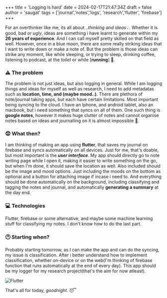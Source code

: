 +++
title = 'Logging is hard'
date = 2024-02-17T21:47:34Z
draft = false
author = 'saugat'
tags = ['journal','notes','logs', 'research','flutter', 'firebase']
+++

For an overthinker like me, its all about .._thinking and ideas_:bulb:. Whether it is good, bad or _ugly_, ideas are something i have learnt to generate within my __26 years of experience__. And I can call myself pretty skilled on that field as well. However, once in a blue moon, there are some really striking ideas that I want to write down or make a note of. But the problem is those ideas can strike any moment, like while sleeping, or trying to sleep, drinking coffee, listening to podcast, at the _toilet_ or while [__running__] :running:. 

### :warning: The problem
The problem is not just ideas, but also logging in general. While I am logging things and ideas for myself as well as research, I need to add metadatas such as __location, time, and (maybe mood..)__. There are plethora of note/journal taking apps, but each have certain limitations. Most important being syncing to the cloud. I have an Iphone, and android tablet, also an macbook, but i need something that syncs on all of them. One such thing is __google notes__, however it makes huge clutter of notes and cannot organise notes based on ideas and journalling on it is almost impossible :shrug:. 

### :worried: What then?
I am thinking of making an app using __flutter__, that saves my journal on firebase and syncs automatically on all devices. Just for me, that's doable, but most important is the ___user interface___. My app should directly go to note writing page while I open it, making it easier to write something on the go, but when I'm done, it should save the location as well. Also included should be the image and mood options. Just including the moods on the bottom as optional and a button for attaching image if incase i need to. And everything should be done automatically on the background, including classifying and tagging the notes and journal, and automatically __generating a summary__ at the day end. 

### :computer: Technologies
Flutter, firebase or some alternative, and maybe some machine learning stuff for classifying my notes. I don't know how to do the last part. 

### :clock1: Starting when?
Probably starting tomorrow, as I can make the app and can do the syncing, my issue is classification. After i better understand how to implement classification, whether on-device or on the web(I'm thinking of firebase function that runs automatically at the end of every day). This app should be my logger for my research project(that's the aim for now atleast). 

![Flutter](https://img.shields.io/badge/Flutter-02569B?style=for-the-badge&logo=flutter&logoColor=white)

That's all for today, _goodnight_. :sleeping: